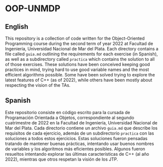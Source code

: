 # OOP-UNMDP

## English
This repository is a collection of code written for the Object-Oriented Programming course during the second term of year 2022 at Facultad de Ingeniería, Universidad Nacional de Mar del Plata. Each directory contains a file called `guia.md` outlining the requirements for each exercise (in Spanish), as well as a subdirectory called `practica` which contains the solution to all of those exercises. These solutions have been conceived keeping good practices in mind, trying hard to use good variable names and the most efficient algorithms possible. Some have been solved trying to explore the latest features of C++ (as of 2022), while others have been mostly about respecting the vision of the TAs.

## Spanish
Este repositorio consiste en código escrito para la cursada de Programación Orientada a Objetos, correspondiente al segundo cuatrimestre de 2022 en la Facultad de Ingeniería, Universidad Nacional de Mar del Plata. Cada directorio contiene un archivo `guia.md` que describe los requisitos de cada ejercicio, además de un subdirectorio `practica` con las soluciones a todos estos ejercicios. Estas soluciones fueron pensadas tratando de mantener buenas prácticas, intentando usar buenos nombres de variables y los algoritmos más eficientes posibles. Algunos fueron resueltos intentando explorar las últimas características de C++ (al año 2022), mientras que otros respetan la visión de los JTP.


